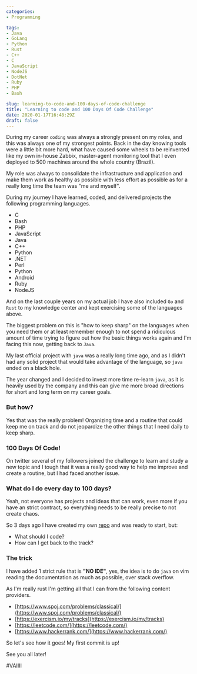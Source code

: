 ```yaml
---
categories:
- Programming

tags:
- Java
- GoLang
- Python
- Rust
- C++
- C
- JavaScript
- NodeJS
- DotNet
- Ruby
- PHP
- Bash

slug: learning-to-code-and-100-days-of-code-challenge
title: "Learning to code and 100 Days Of Code Challenge"
date: 2020-01-17T16:48:29Z
draft: false
---
```


During my career `coding` was always a strongly present on my roles, and this was always one of my strongest points. Back in the day knowing tools were a little bit more hard, what have caused some wheels to be reinvented like my own in-house Zabbix, master-agent monitoring tool that I even deployed to 500 machines around the whole country (Brazil).

My role was always to consolidate the infrastructure and application and make them work as healthy as possible with less effort as possible as for a really long time the team was "me and myself".

During my journey I have learned, coded, and delivered projects the following programming languages.

* C
* Bash
* PHP
* JavaScript
* Java
* C++
* Python
* .NET
* Perl
* Python
* Android
* Ruby 
* NodeJS

And on the last couple years on my actual job I have also included `Go` and `Rust` to my knowledge center and kept exercising some of the languages above.

The biggest problem on this is "how to keep sharp" on the languages when you need them or at least remember enough to not spend a ridiculous amount of time trying to figure out how the basic things works again and I'm facing this now, getting back to `Java`.

My last official project with `java` was a really long time ago, and as I didn't had any solid project that would take advantage of the language, so `java` ended on a black hole.

The year changed and I decided to invest more time re-learn `java`, as it is heavily used by the company and this can give me more broad directions for short and long term on my career goals.

### But how?

Yes that was the really problem! Organizing time and a routine that could keep me on track and do not jeopardize the other things that I need daily to keep sharp.

### 100 Days Of Code!

On twitter several of my followers joined the challenge to learn and study a new topic and I tough that it was a really good way to help me improve and create a routine, but I had faced another issue.

### What do I do every day to 100 days?

Yeah, not everyone has projects and ideas that can work, even more if you have an strict contract, so everything needs to be really precise to not create chaos.

So 3 days ago I have created my own [repo](https://github.com/hugoprudente/100-days-of-code) and was ready to start, but:

* What should I code? 
* How can I get back to the track?

### The trick

I have added 1 strict rule that is **"NO IDE"**, yes, the idea is to do `java` on vim reading the documentation as much as possible, over stack overflow.

As I'm really rust I'm getting all that I can from the following content providers.


* [https://www.spoj.com/problems/classical/](https://www.spoj.com/problems/classical/)
* [https://exercism.io/my/tracks](https://exercism.io/my/tracks)
* [https://leetcode.com/](https://leetcode.com/)
* [https://www.hackerrank.com/](https://www.hackerrank.com/)

So let's see how it goes! My first commit is up! 

See you all later!

#VAIIII
